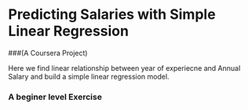 # Predicting Salaries with Simple Linear Regression
###(A Coursera Project)

Here we find linear relationship between year of experiecne and Annual Salary and build a simple linear regression model.

### **A beginer level Exercise**


